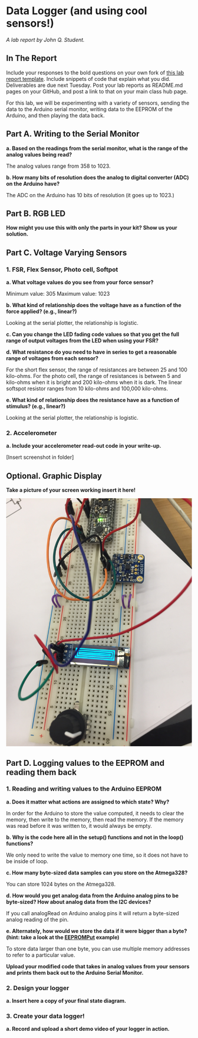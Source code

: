 # Data Logger (and using cool sensors!)

*A lab report by John Q. Student.*

## In The Report

Include your responses to the bold questions on your own fork of [this lab report template](https://github.com/FAR-Lab/IDD-Fa18-Lab2). Include snippets of code that explain what you did. Deliverables are due next Tuesday. Post your lab reports as README.md pages on your GitHub, and post a link to that on your main class hub page.

For this lab, we will be experimenting with a variety of sensors, sending the data to the Arduino serial monitor, writing data to the EEPROM of the Arduino, and then playing the data back.

## Part A.  Writing to the Serial Monitor
 
**a. Based on the readings from the serial monitor, what is the range of the analog values being read?**

The analog values range from 358 to 1023.  
 
**b. How many bits of resolution does the analog to digital converter (ADC) on the Arduino have?**

The ADC on the Arduino has 10 bits of resolution (it goes up to 1023.)

## Part B. RGB LED

**How might you use this with only the parts in your kit? Show us your solution.**

## Part C. Voltage Varying Sensors 
 
### 1. FSR, Flex Sensor, Photo cell, Softpot

**a. What voltage values do you see from your force sensor?**

Minimum value: 305
Maximum value: 1023

**b. What kind of relationship does the voltage have as a function of the force applied? (e.g., linear?)**

Looking at the serial plotter, the relationship is logistic. 

**c. Can you change the LED fading code values so that you get the full range of output voltages from the LED when using your FSR?**

**d. What resistance do you need to have in series to get a reasonable range of voltages from each sensor?**

For the short flex sensor, the range of resistances are between 25 and 100 kilo-ohms. For the photo cell, the range of resistances is between 5 and kilo-ohms when it is bright and 200 kilo-ohms when it is dark. The linear softspot resistor ranges from 10 kilo-ohms and 100,000 kilo-ohms. 

**e. What kind of relationship does the resistance have as a function of stimulus? (e.g., linear?)**

Looking at the serial plotter, the relationship is logistic. 

### 2. Accelerometer
 
**a. Include your accelerometer read-out code in your write-up.**

[Insert screenshot in folder]

## Optional. Graphic Display

**Take a picture of your screen working insert it here!**

![](https://github.com/byellin/IDD-Fa19-Lab3/blob/master/Graphic%20Display.JPG)

## Part D. Logging values to the EEPROM and reading them back
 
### 1. Reading and writing values to the Arduino EEPROM

**a. Does it matter what actions are assigned to which state? Why?**

In order for the Arduino to store the value computed, it needs to clear the memory, then write to the memory, then read the memory. If the memory was read before it was written to, it would always be empty. 

**b. Why is the code here all in the setup() functions and not in the loop() functions?**

We only need to write the value to memory one time, so it does not have to be inside of loop. 

**c. How many byte-sized data samples can you store on the Atmega328?**

You can store 1024 bytes on the Atmega328. 

**d. How would you get analog data from the Arduino analog pins to be byte-sized? How about analog data from the I2C devices?**

If you call analogRead on Arduino analog pins it will return a byte-sized analog reading of the pin. 

**e. Alternately, how would we store the data if it were bigger than a byte? (hint: take a look at the [EEPROMPut](https://www.arduino.cc/en/Reference/EEPROMPut) example)**

To store data larger than one byte, you can use multiple memory addresses to refer to a particular value. 

**Upload your modified code that takes in analog values from your sensors and prints them back out to the Arduino Serial Monitor.**

### 2. Design your logger
 
**a. Insert here a copy of your final state diagram.**

### 3. Create your data logger!
 
**a. Record and upload a short demo video of your logger in action.**
